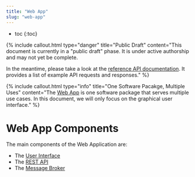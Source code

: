 ```yaml
---
title: "Web App"
slug: "web-app"
---
```


* toc
{:toc}


{%
include callout.html
type="danger"
title="Public Draft"
content="This document is currently in a \"public draft\" phase. It is under active authorship and may not yet be complete.

In the meantime, please take a look at the [reference API documentation](https://gist.github.com/RickCarlino/10db2df375d717e9efdd3c2d9d8932af). It provides a list of example API requests and responses."
%}



{%
include callout.html
type="info"
title="One Software Pacakge, Multiple Uses"
content="The [Web App](https://github.com/FarmBot/Farmbot-Web-App) is one software package that serves multiple use cases. In this document, we will only focus on the graphical user interface."
%}

# Web App Components

The main components of the Web Application are:

 * The [User Interface](web-app/user-interface.md)
 * The [REST API](web-app/rest-api.md)
 * The [Message Broker](web-app/message-broker.md)
